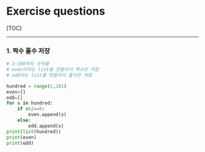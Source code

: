 # Exercise questions

[TOC]

---

### 1. 짝수 홀수 저장

```python
# 1~100까지 숫자를
# even이라는 list를 만들어서 짝수만 저장
# odd라는 list를 만들어서 홀수만 저장
```

```python
hundred = range(1,101)
even=[]
odd=[]
for x in hundred:
    if x%2==0:
        even.append(x)
    else:
        odd.append(x)
print(list(hundred))
print(even)
print(odd)
```

